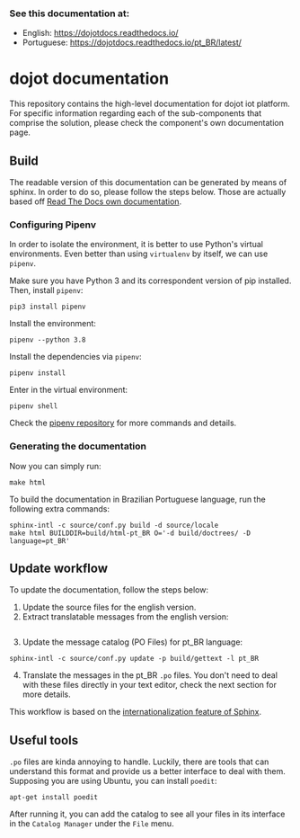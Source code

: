 ### See this documentation at:

- English: https://dojotdocs.readthedocs.io/
- Portuguese: https://dojotdocs.readthedocs.io/pt_BR/latest/

# dojot documentation

This repository contains the high-level documentation for dojot iot platform.
For specific information regarding each of the sub-components that comprise the solution,
please check the component's own documentation page.

## Build

The readable version of this documentation can be generated by means of sphinx. In order to
do so, please follow the steps below. Those are actually based off
[Read The Docs own documentation](https://docs.readthedocs.io/en/latest/getting_started.html).

### Configuring Pipenv

In order to isolate the environment, it is better to use Python's virtual environments. Even better
than using `virtualenv` by itself, we can use `pipenv`.

Make sure you have Python 3 and its correspondent version of pip installed. Then, install `pipenv`:

```shell
pip3 install pipenv
```

Install the environment:

```shell
pipenv --python 3.8
```

Install the dependencies via `pipenv`:

```shell
pipenv install
```

Enter in the virtual environment:
```shell
pipenv shell
```

Check the [pipenv repository](https://github.com/pypa/pipenv/) for more commands and details.

### **Generating the documentation**

Now you can simply run:

```shell
make html
```

To build the documentation in Brazilian Portuguese language, run the following extra commands:

```shell
sphinx-intl -c source/conf.py build -d source/locale
make html BUILDDIR=build/html-pt_BR O='-d build/doctrees/ -D language=pt_BR'
```

## Update workflow

To update the documentation, follow the steps below:

1. Update the source files for the english version.
2. Extract translatable messages from the english version:

```shell

```

3. Update the message catalog (PO Files) for pt_BR language:

```shell
sphinx-intl -c source/conf.py update -p build/gettext -l pt_BR
```

4. Translate the messages in the pt_BR `.po` files. You don't need to deal with these files directly
in your text editor, check the next section for more details.

This workflow is based on the [internationalization feature of Sphinx](http://www.sphinx-doc.org/en/stable/intl.html).

## Useful tools

`.po` files are kinda annoying to handle. Luckily, there are tools that can understand this format
and provide us a better interface to deal with them. Supposing you are using Ubuntu, you can install
`poedit`:

```shell
apt-get install poedit
```

After running it, you can add the catalog to see all your files in its interface in the
`Catalog Manager` under the `File` menu.
